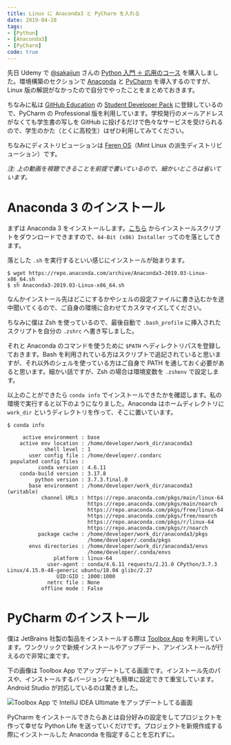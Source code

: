 ```yaml
---
title: Linux に Anaconda3 と PyCharm を入れる
date: 2019-04-28
tags:
- [Python]
- [Anaconda3]
- [PyCharm]
code: true
---
```

先日 Udemy で [@sakaijun](https://twitter.com/sakaijun) さんの [Python 入門 ＋ 応用のコース](https://www.udemy.com/share/100ZLuBEcfcl1URnQ=/) を購入しました。環境構築のセクションで [Anaconda](https://www.anaconda.com/) と [PyCharm](https://www.jetbrains.com/pycharm/) を導入するのですが、Linux 版の解説がなかったので自分でやったことをまとめておきます。

ちなみに私は [GitHub Education](https://education.github.com/) の [Student Developer Pack](https://education.github.com/pack) に登録しているので、PyCharm の Professional 版を利用しています。学校発行のメールアドレスがなくても学生書の写しを GitHub に投げるだけで色々なサービスを受けられるので、学生のかた（とくに高校生）はぜひ利用してみてください。

ちなみにディストリビューションは [Feren OS](https://ferenos.weebly.com/)（Mint Linux の派生ディストリビューション）です。

*注: 上の動画を視聴できることを前提で書いているので、細かいところは省いています。*

# Anaconda 3 のインストール
まずは Anaconda 3 をインストールします。[こちら](https://www.anaconda.com/distribution/) からインストールスクリプトをダウンロードできますので、`64-Bit (x86) Installer` ってのを落としてきます。

落とした `.sh` を実行するといい感じにインストールが始まります。

```
$ wget https://repo.anaconda.com/archive/Anaconda3-2019.03-Linux-x86_64.sh
$ sh Anaconda3-2019.03-Linux-x86_64.sh
```

なんかインストール先はどこにするかやシェルの設定ファイルに書き込むかを途中聞いてくるので、ご自身の環境に合わせてカスタマイズしてください。

ちなみに僕は Zsh を使っているので、最後自動で `.bash_profile` に挿入されたスクリプトを自分の `.zshrc` へ書き写しました。

それと Anaconda のコマンドを使うために `$PATH` へディレクトリパスを登録しておきます。Bash を利用されている方はスクリプトで追記されていると思いますが、それ以外のシェルを使っている方はご自身で PATH を通しておく必要があると思います。細かい話ですが、Zsh の場合は環境変数を `.zshenv` で設定します。

以上のことができたら `conda info` でインストールできたかを確認します。私の環境で実行すると以下のようになりました。Anaconda はホームディレクトリに `work_dir` というディレクトリを作って、そこに置いています。

```
$ conda info

     active environment : base
    active env location : /home/developer/work_dir/anaconda3
            shell level : 1
       user config file : /home/developer/.condarc
 populated config files :
          conda version : 4.6.11
    conda-build version : 3.17.8
         python version : 3.7.3.final.0
       base environment : /home/developer/work_dir/anaconda3  (writable)
           channel URLs : https://repo.anaconda.com/pkgs/main/linux-64
                          https://repo.anaconda.com/pkgs/main/noarch
                          https://repo.anaconda.com/pkgs/free/linux-64
                          https://repo.anaconda.com/pkgs/free/noarch
                          https://repo.anaconda.com/pkgs/r/linux-64
                          https://repo.anaconda.com/pkgs/r/noarch
          package cache : /home/developer/work_dir/anaconda3/pkgs
                          /home/developer/.conda/pkgs
       envs directories : /home/developer/work_dir/anaconda3/envs
                          /home/developer/.conda/envs
               platform : linux-64
             user-agent : conda/4.6.11 requests/2.21.0 CPython/3.7.3 Linux/4.15.0-48-generic ubuntu/18.04 glibc/2.27
                UID:GID : 1000:1000
             netrc file : None
           offline mode : False
```

# PyCharm のインストール
僕は JetBrains 社製の製品をインストールする際は [Toolbox App](https://www.jetbrains.com/toolbox/app/) を利用しています。ワンクリックで新規インストールやアップデート、アンインストールが行えるので非常に楽です。

下の画像は Toolbox App でアップデートしてる画面です。インストール先のパスや、インストールするバージョンなども簡単に設定できて重宝しています。Android Studio が対応しているのは驚きました。

![Toolbox App で IntelliJ IDEA Ultimate をアップデートしてる画面](https://res.cloudinary.com/simpleisbest/image/upload/q_auto:good/v1556442378/Linux%20%E3%81%AB%20Anaconda3%20%E3%81%A8%20PyCharm%20%E3%82%92%E5%85%A5%E3%82%8C%E3%82%8B/JetBrains%20Toolbox%20App.webp)

PyCharm をインストールできたらあとは自分好みの設定をしてプロジェクトを作って幸せな Python Life を送っていくだけです。プロジェクトを新規作成する際にインストールした Anaconda を指定することを忘れずに。